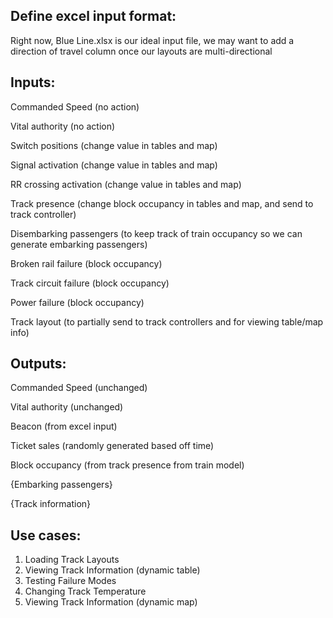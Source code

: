 Define excel input format:
-
Right now, Blue Line.xlsx is our ideal input file, 
we may want to add a direction of travel column
once our layouts are multi-directional

Inputs:
-
Commanded Speed (no action)

Vital authority (no action)

Switch positions (change value in tables and map)

Signal activation (change value in tables and map)

RR crossing activation (change value in tables and map)

Track presence (change block occupancy in tables and map, and send to track controller)

Disembarking passengers (to keep track of train occupancy so we can generate embarking passengers)

Broken rail failure (block occupancy)

Track circuit failure (block occupancy)

Power failure (block occupancy)

Track layout (to partially send to track controllers and for viewing table/map info)

Outputs:
-
Commanded Speed (unchanged)

Vital authority (unchanged)

Beacon (from excel input)

Ticket sales (randomly generated based off time)

Block occupancy (from track presence from train model)

{Embarking passengers}

{Track information}

Use cases:
-
1. Loading Track Layouts
2. Viewing Track Information (dynamic table)
3. Testing Failure Modes
4. Changing Track Temperature
5. Viewing Track Information (dynamic map)
